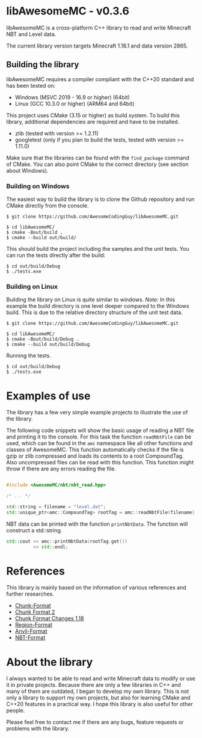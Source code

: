 # libAwesomeMC - v0.3.6

libAwesomeMC is a cross-platform C++ library to read and write Minecraft NBT and Level data.

The current library version targets Minecraft 1.18.1 and data version 2865.

## Building the library

libAwesomeMC requires a compiler compliant with the C++20 standard and has been tested on:

* Windows (MSVC 2019 - 16.9 or higher) (64bit)
* Linux (GCC 10.3.0 or higher) (ARM64 and 64bit)

This project uses CMake (3.15 or higher) as build system.
To build this library, additional dependencies are required and have to be installed.

* zlib (tested with version >= 1.2.11)
* googletest (only if you plan to build the tests, tested with version >= 1.11.0)

Make sure that the libraries can be found with the `find_package` command of CMake.
You can also point CMake to the correct directory (see section about Windows).

### Building on Windows

The easiest way to build the library is to clone the Github repository and run CMake directly from the console.

```
$ git clone https://github.com/AwesomeCodingGuy/libAwesomeMC.git

$ cd libAwesomeMC/
$ cmake -Bout/build .
$ cmake --build out/build/
```

This should build the project including the samples and the unit tests.
You can run the tests directly after the build:

```
$ cd out/build/Debug
$ ./tests.exe
```

### Building on Linux

Building the library on Linux is quite similar to windows. *Note:* In this example the build directory is one level deeper compared to the Windows build. This is due to the relative directory structure of the unit test data. 

```
$ git clone https://github.com/AwesomeCodingGuy/libAwesomeMC.git

$ cd libAwesomeMC/
$ cmake -Bout/build/Debug .
$ cmake --build out/build/Debug
```

Running the tests.

```
$ cd out/build/Debug
$ ./tests.exe
```

# Examples of use

The library has a few very simple example projects to illustrate the use of the library.

The following code snippets will show the basic usage of reading a NBT file and printing it to the console.
For this task the function `readNbtFile` can be used, which can be found in the `amc` namespace like all other functions and classes of AwesomeMC.
This function automatically checks if the file is gzip or zlib compressed and loads its contents to a root CompoundTag.
Also uncompressed files can be read with this function. This function might throw if there are any errors reading the file.

``` cpp

#include <AwesomeMC/nbt/nbt_read.hpp>

/* ... */

std::string = filename = "level.dat";
std::unique_ptr<amc::CompoundTag> rootTag = amc::readNbtFile(filename);
```

NBT data can be printed with the function `printNbtData`. The function will construct a std::string.

``` cpp
std::cout << amc::printNbtData(rootTag.get())
          << std::endl;
```



# References

This library is mainly based on the information of various references and further researches.

* [Chunk-Format](https://minecraft.fandom.com/wiki/Chunk_format)
* [Chunk Format 2](https://wiki.vg/Chunk_Format)
* [Chunk Format Changes 1.18](https://minecraft.fandom.com/wiki/Java_Edition_1.18#General_2)
* [Region-Format](https://minecraft.fandom.com/wiki/Region_file_format)
* [Anvil-Format](https://minecraft.fandom.com/wiki/Anvil_file_format)
* [NBT-Format](https://minecraft.fandom.com/wiki/NBT_format)


# About the library

I always wanted to be able to read and write Minecraft data to modify or use it in private projects.
Because there are only a few libraries in C++ and many of them are outdated, I began to develop my own library.
This is not only a library to support my own projects, but also for learning CMake and C++20 features in a practical way.
I hope this library is also useful for other people.

Please feel free to contact me if there are any bugs, feature requests or problems with the library.
